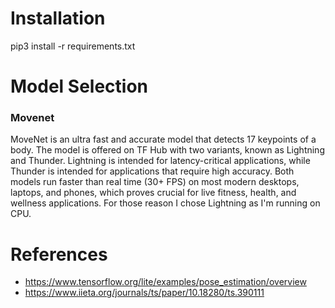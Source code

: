 # Installation
pip3 install -r requirements.txt

# Model Selection
### Movenet
MoveNet is an ultra fast and accurate model that detects 17 keypoints of a body. The model is offered on TF Hub with two variants, known as Lightning and Thunder. Lightning is intended for latency-critical applications, while Thunder is intended for applications that require high accuracy. Both models run faster than real time (30+ FPS) on most modern desktops, laptops, and phones, which proves crucial for live fitness, health, and wellness applications. For those reason I chose Lightning as I'm running on CPU. 

# References
- https://www.tensorflow.org/lite/examples/pose_estimation/overview
- https://www.iieta.org/journals/ts/paper/10.18280/ts.390111

